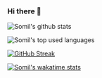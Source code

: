 ### Hi there 👋

<!--
**somil24/somil24** is a ✨ _special_ ✨ repository because its `README.md` (this file) appears on your GitHub profile.

Here are some ideas to get you started:

- 🔭 I’m currently working on ...
- 🌱 I’m currently learning ...
- 👯 I’m looking to collaborate on ...
- 🤔 I’m looking for help with ...
- 💬 Ask me about ...
- 📫 How to reach me: ...
- 😄 Pronouns: ...
- ⚡ Fun fact: ...
-->
![Somil's github stats](https://github-readme-stats.vercel.app/api?username=somil24&count_private=true&show_icons=true&theme=algolia&hide=contribs,issues)

![Somil's top used languages](https://github-readme-stats.vercel.app/api/top-langs/?username=somil24&layout=compact&theme=algolia)

[![GitHub Streak](http://github-readme-streak-stats.herokuapp.com?user=somil24&theme=algolia&date_format=M%20j%5B%2C%20Y%5D)](https://git.io/streak-stats)

[![Somil's wakatime stats](https://github-readme-stats.vercel.app/api/wakatime?username=somil24)](https://github.com/anuraghazra/github-readme-stats)
